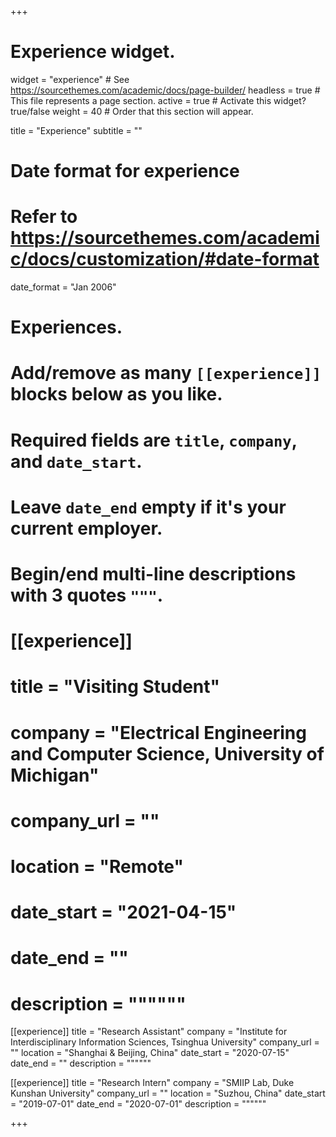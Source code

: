 +++
# Experience widget.
widget = "experience"  # See https://sourcethemes.com/academic/docs/page-builder/
headless = true  # This file represents a page section.
active = true  # Activate this widget? true/false
weight = 40  # Order that this section will appear.

title = "Experience"
subtitle = ""

# Date format for experience
#   Refer to https://sourcethemes.com/academic/docs/customization/#date-format
date_format = "Jan 2006"

# Experiences.
#   Add/remove as many `[[experience]]` blocks below as you like.
#   Required fields are `title`, `company`, and `date_start`.
#   Leave `date_end` empty if it's your current employer.
#   Begin/end multi-line descriptions with 3 quotes `"""`.

# [[experience]]
  # title = "Visiting Student"
  # company = "Electrical Engineering and Computer Science, University of Michigan"
  # company_url = ""
  # location = "Remote"
  # date_start = "2021-04-15"
  # date_end = ""
  # description = """"""
  
[[experience]]
  title = "Research Assistant"
  company = "Institute for Interdisciplinary Information Sciences, Tsinghua University"
  company_url = ""
  location = "Shanghai & Beijing, China"
  date_start = "2020-07-15"
  date_end = ""
  description = """"""
  
[[experience]]
  title = "Research Intern"
  company = "SMIIP Lab, Duke Kunshan University"
  company_url = ""
  location = "Suzhou, China"
  date_start = "2019-07-01"
  date_end = "2020-07-01"
  description = """"""
  

+++
